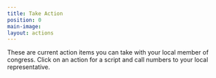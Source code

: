 ```yaml
---
title: Take Action
position: 0
main-image:
layout: actions
---
```


These are current action items you can take with your local member of congress. Click on an action for a script and call numbers to your local representative.
